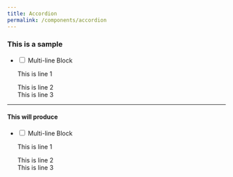```yaml
---
title: Accordion
permalink: /components/accordion
---
```

### This is a sample 

<ul class="jekyllcodex_accordion"> 
<li>
	<input type="checkbox" id="accordion2">
	<label for="accordion2">Multi-line Block</label>
	<div>
		<p>This is line 1</p>
		<p>This is line 2<br>
			This is line 3</p>
	</div>
</li>
</ul>

----
#### This will produce 

<ul class="jekyllcodex_accordion"> 
<li>
<input type="checkbox" id="accordion2">
<label for="accordion2">Multi-line Block</label>
<div>
<p>This is line 1</p>
<p>This is line 2<br>
This is line 3</p>
</div>
</li>
</ul>